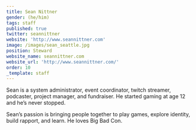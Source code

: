 ```yaml
---
title: Sean Nittner
gender: (he/him)
tags: staff
published: true
twitter: seannittner
website: 'http://www.seannittner.com'
image: /images/sean_seattle.jpg
position: Steward
website_name: seannittner.com
website_url: 'http://www.seannittner.com/'
order: 10
_template: staff
---
```


Sean is a system administrator, event coordinator, twitch streamer, podcaster, project manager, and fundraiser. He started gaming at age 12 and he’s never stopped.

Sean’s passion is bringing people together to play games, explore identity, build rapport, and learn. He loves Big Bad Con.
